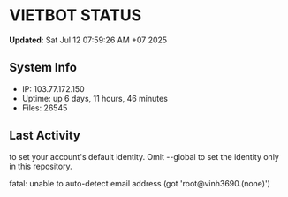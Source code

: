 # VIETBOT STATUS
**Updated**: Sat Jul 12 07:59:26 AM +07 2025

## System Info
- IP: 103.77.172.150
- Uptime: up 6 days, 11 hours, 46 minutes
- Files: 26545

## Last Activity

to set your account's default identity.
Omit --global to set the identity only in this repository.

fatal: unable to auto-detect email address (got 'root@vinh3690.(none)')
